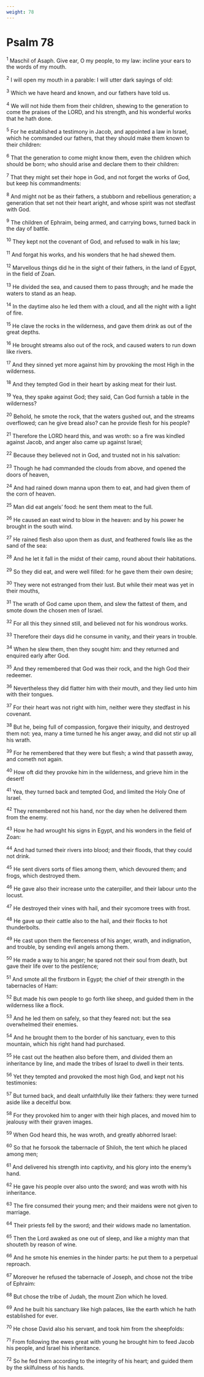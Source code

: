 ```yaml
---
weight: 78
---
```


# Psalm 78

<sup>1</sup> Maschil of Asaph. Give ear, O my people, to my law: incline your ears to the words of my mouth. 

<sup>2</sup> I will open my mouth in a parable: I will utter dark sayings of old: 

<sup>3</sup> Which we have heard and known, and our fathers have told us. 

<sup>4</sup> We will not hide them from their children, shewing to the generation to come the praises of the LORD, and his strength, and his wonderful works that he hath done. 

<sup>5</sup> For he established a testimony in Jacob, and appointed a law in Israel, which he commanded our fathers, that they should make them known to their children: 

<sup>6</sup> That the generation to come might know them, even the children which should be born; who should arise and declare them to their children: 

<sup>7</sup> That they might set their hope in God, and not forget the works of God, but keep his commandments: 

<sup>8</sup> And might not be as their fathers, a stubborn and rebellious generation; a generation that set not their heart aright, and whose spirit was not stedfast with God. 

<sup>9</sup> The children of Ephraim, being armed, and carrying bows, turned back in the day of battle. 

<sup>10</sup> They kept not the covenant of God, and refused to walk in his law; 

<sup>11</sup> And forgat his works, and his wonders that he had shewed them. 

<sup>12</sup> Marvellous things did he in the sight of their fathers, in the land of Egypt, in the field of Zoan. 

<sup>13</sup> He divided the sea, and caused them to pass through; and he made the waters to stand as an heap. 

<sup>14</sup> In the daytime also he led them with a cloud, and all the night with a light of fire. 

<sup>15</sup> He clave the rocks in the wilderness, and gave them drink as out of the great depths. 

<sup>16</sup> He brought streams also out of the rock, and caused waters to run down like rivers. 

<sup>17</sup> And they sinned yet more against him by provoking the most High in the wilderness. 

<sup>18</sup> And they tempted God in their heart by asking meat for their lust. 

<sup>19</sup> Yea, they spake against God; they said, Can God furnish a table in the wilderness? 

<sup>20</sup> Behold, he smote the rock, that the waters gushed out, and the streams overflowed; can he give bread also? can he provide flesh for his people? 

<sup>21</sup> Therefore the LORD heard this, and was wroth: so a fire was kindled against Jacob, and anger also came up against Israel; 

<sup>22</sup> Because they believed not in God, and trusted not in his salvation: 

<sup>23</sup> Though he had commanded the clouds from above, and opened the doors of heaven, 

<sup>24</sup> And had rained down manna upon them to eat, and had given them of the corn of heaven. 

<sup>25</sup> Man did eat angels’ food: he sent them meat to the full. 

<sup>26</sup> He caused an east wind to blow in the heaven: and by his power he brought in the south wind. 

<sup>27</sup> He rained flesh also upon them as dust, and feathered fowls like as the sand of the sea: 

<sup>28</sup> And he let it fall in the midst of their camp, round about their habitations. 

<sup>29</sup> So they did eat, and were well filled: for he gave them their own desire; 

<sup>30</sup> They were not estranged from their lust. But while their meat was yet in their mouths, 

<sup>31</sup> The wrath of God came upon them, and slew the fattest of them, and smote down the chosen men of Israel. 

<sup>32</sup> For all this they sinned still, and believed not for his wondrous works. 

<sup>33</sup> Therefore their days did he consume in vanity, and their years in trouble. 

<sup>34</sup> When he slew them, then they sought him: and they returned and enquired early after God. 

<sup>35</sup> And they remembered that God was their rock, and the high God their redeemer. 

<sup>36</sup> Nevertheless they did flatter him with their mouth, and they lied unto him with their tongues. 

<sup>37</sup> For their heart was not right with him, neither were they stedfast in his covenant. 

<sup>38</sup> But he, being full of compassion, forgave their iniquity, and destroyed them not: yea, many a time turned he his anger away, and did not stir up all his wrath. 

<sup>39</sup> For he remembered that they were but flesh; a wind that passeth away, and cometh not again. 

<sup>40</sup> How oft did they provoke him in the wilderness, and grieve him in the desert! 

<sup>41</sup> Yea, they turned back and tempted God, and limited the Holy One of Israel. 

<sup>42</sup> They remembered not his hand, nor the day when he delivered them from the enemy. 

<sup>43</sup> How he had wrought his signs in Egypt, and his wonders in the field of Zoan: 

<sup>44</sup> And had turned their rivers into blood; and their floods, that they could not drink. 

<sup>45</sup> He sent divers sorts of flies among them, which devoured them; and frogs, which destroyed them. 

<sup>46</sup> He gave also their increase unto the caterpiller, and their labour unto the locust. 

<sup>47</sup> He destroyed their vines with hail, and their sycomore trees with frost. 

<sup>48</sup> He gave up their cattle also to the hail, and their flocks to hot thunderbolts. 

<sup>49</sup> He cast upon them the fierceness of his anger, wrath, and indignation, and trouble, by sending evil angels among them. 

<sup>50</sup> He made a way to his anger; he spared not their soul from death, but gave their life over to the pestilence; 

<sup>51</sup> And smote all the firstborn in Egypt; the chief of their strength in the tabernacles of Ham: 

<sup>52</sup> But made his own people to go forth like sheep, and guided them in the wilderness like a flock. 

<sup>53</sup> And he led them on safely, so that they feared not: but the sea overwhelmed their enemies. 

<sup>54</sup> And he brought them to the border of his sanctuary, even to this mountain, which his right hand had purchased. 

<sup>55</sup> He cast out the heathen also before them, and divided them an inheritance by line, and made the tribes of Israel to dwell in their tents. 

<sup>56</sup> Yet they tempted and provoked the most high God, and kept not his testimonies: 

<sup>57</sup> But turned back, and dealt unfaithfully like their fathers: they were turned aside like a deceitful bow. 

<sup>58</sup> For they provoked him to anger with their high places, and moved him to jealousy with their graven images. 

<sup>59</sup> When God heard this, he was wroth, and greatly abhorred Israel: 

<sup>60</sup> So that he forsook the tabernacle of Shiloh, the tent which he placed among men; 

<sup>61</sup> And delivered his strength into captivity, and his glory into the enemy’s hand. 

<sup>62</sup> He gave his people over also unto the sword; and was wroth with his inheritance. 

<sup>63</sup> The fire consumed their young men; and their maidens were not given to marriage. 

<sup>64</sup> Their priests fell by the sword; and their widows made no lamentation. 

<sup>65</sup> Then the Lord awaked as one out of sleep, and like a mighty man that shouteth by reason of wine. 

<sup>66</sup> And he smote his enemies in the hinder parts: he put them to a perpetual reproach. 

<sup>67</sup> Moreover he refused the tabernacle of Joseph, and chose not the tribe of Ephraim: 

<sup>68</sup> But chose the tribe of Judah, the mount Zion which he loved. 

<sup>69</sup> And he built his sanctuary like high palaces, like the earth which he hath established for ever. 

<sup>70</sup> He chose David also his servant, and took him from the sheepfolds: 

<sup>71</sup> From following the ewes great with young he brought him to feed Jacob his people, and Israel his inheritance. 

<sup>72</sup> So he fed them according to the integrity of his heart; and guided them by the skilfulness of his hands. 


